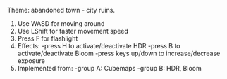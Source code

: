 Theme: abandoned town - city ruins.
1. Use WASD for moving around 
2. Use LShift for faster movement speed 
3. Press F for flashlight 
4. Effects: 
	-press H to activate/deactivate HDR 
	-press B to activate/deactivate Bloom 
	-press keys up/down to increase/decrease exposure 
5. Implemented from:
	-group A: Cubemaps 
	-group B: HDR, Bloom

